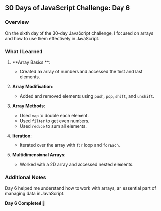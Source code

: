 ## 30 Days of JavaScript Challenge: Day 6

### Overview
On the sixth day of the 30-day JavaScript challenge, I focused on arrays and how to use them effectively in JavaScript.

### What I Learned
1. **Array Basics **:
   - Created an array of numbers and accessed the first and last elements.

2. **Array Modification**:
   - Added and removed elements using `push`, `pop`, `shift`, and `unshift`.

3. **Array Methods**:
   - Used `map` to double each element.
   - Used `filter` to get even numbers.
   - Used `reduce` to sum all elements.

4. **Iteration**:
   - Iterated over the array with `for` loop and `forEach`.

5. **Multidimensional Arrays**:
   - Worked with a 2D array and accessed nested elements.

### Additional Notes
Day 6 helped me understand how to work with arrays, an essential part of managing data in JavaScript.

**Day 6 Completed 🌊**